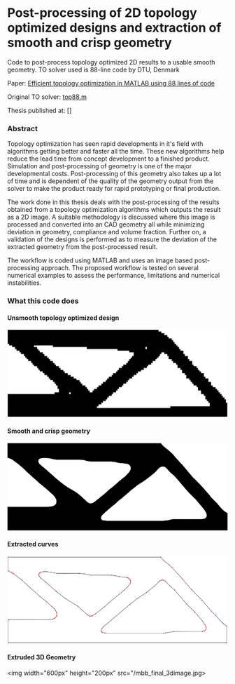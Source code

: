 # Post-processing of 2D topology optimized designs and extraction of smooth and crisp geometry
Code to post-process topology optimized 2D results to a usable smooth geometry. TO solver used is 88-line code by DTU, Denmark

Paper: [Efficient topology optimization in MATLAB using 88 lines of code](https://link.springer.com/article/10.1007%2Fs00158-010-0594-7)

Original TO solver: [top88.m](https://www.topopt.mek.dtu.dk/Apps-and-software/Efficient-topology-optimization-in-MATLAB)

Thesis published at: []

### Abstract
Topology optimization has seen rapid developments in it's field with algorithms getting better and faster all the time. These new algorithms help reduce the lead time from concept development to a finished product. Simulation and post-processing of geometry is one of the major developmental costs. Post-processing of this geometry also takes up a lot of time and is dependent of the quality of the geometry output from the solver to make the product ready for rapid prototyping or final production. 

The work done in this thesis deals with the post-processing of the results obtained from a topology optimization algorithms which outputs the result as a 2D image. A suitable methodology is discussed where this image is processed and converted into an CAD geometry all while minimizing deviation in geometry, compliance and volume fraction. Further on, a validation of the designs is performed as to measure the deviation of the extracted geometry from the post-processed result. 

The workflow is coded using MATLAB and uses an image based post-processing approach. The proposed workflow is tested on several numerical examples to assess the performance, limitations and numerical instabilities.

### What this code does
#### Unsmooth topology optimized design
<img width="600px" height="200px" src="/mbb_unsmooth.png">

#### Smooth and crisp geometry
<img width="600px" height="200px" src="/mbb_smooth.png">

#### Extracted curves
<img width="600px" height="200px" src="/mbb_curves.png">

#### Extruded 3D Geometry
<img width="600px" height="200px" src="/mbb_final_3dimage.jpg>
